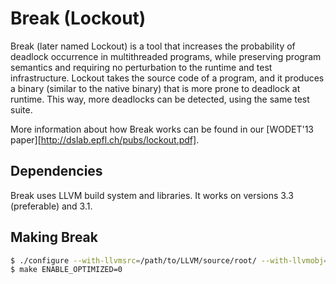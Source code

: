 Break (Lockout)
=====
Break (later named Lockout) is a tool that increases the probability of deadlock occurrence in multithreaded programs, while preserving program semantics and requiring no perturbation to the runtime and test infrastructure. Lockout takes the source code of a program, and it produces a binary (similar to the native binary) that is more prone to deadlock at runtime. This way, more deadlocks can be detected, using the same test suite.

More information about how Break works can be found in our [WODET'13 paper][http://dslab.epfl.ch/pubs/lockout.pdf].

Dependencies
------------

Break uses LLVM build system and libraries. It works on versions 3.3 (preferable) and 3.1.


Making Break
------------

~~~ sh
$ ./configure --with-llvmsrc=/path/to/LLVM/source/root/ --with-llvmobj=/path/to/LLVM/object/root/
$ make ENABLE_OPTIMIZED=0
~~~

 
